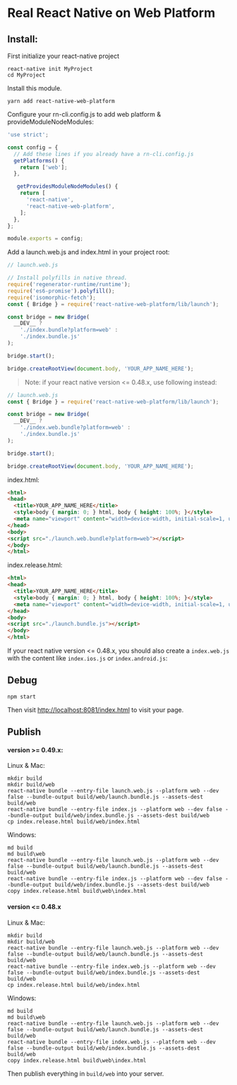 # Real React Native on Web Platform

## Install:

First initialize your react-native project

```shell
react-native init MyProject
cd MyProject
```

Install this module.

```shell
yarn add react-native-web-platform
```

Configure your rn-cli.config.js to add web platform & provideModuleNodeModules:

```javascript
'use strict';

const config = {
  // Add these lines if you already have a rn-cli.config.js
  getPlatforms() {
    return ['web'];
  },

   getProvidesModuleNodeModules() {
    return [
      'react-native',
      'react-native-web-platform',
    ];
  },
};

module.exports = config;
```

Add a launch.web.js and index.html in your project root:

```javascript
// launch.web.js

// Install polyfills in native thread.
require('regenerator-runtime/runtime');
require('es6-promise').polyfill();
require('isomorphic-fetch');
const { Bridge } = require('react-native-web-platform/lib/launch');

const bridge = new Bridge(
  __DEV__ ?
    './index.bundle?platform=web' :
    './index.bundle.js'
);

bridge.start();

bridge.createRootView(document.body, 'YOUR_APP_NAME_HERE');
```

> Note: if your react native version <= 0.48.x, use following instead:

```javascript
// launch.web.js
const { Bridge } = require('react-native-web-platform/lib/launch');

const bridge = new Bridge(
  __DEV__ ?
    './index.web.bundle?platform=web' :
    './index.bundle.js'
);

bridge.start();

bridge.createRootView(document.body, 'YOUR_APP_NAME_HERE');
```

index.html:

```html
<html>
<head>
  <title>YOUR_APP_NAME_HERE</title>
  <style>body { margin: 0; } html, body { height: 100%; }</style>
  <meta name="viewport" content="width=device-width, initial-scale=1, user-scalable=no">
</head>
<body>
<script src="./launch.web.bundle?platform=web"></script>
</body>
</html>
```

index.release.html:

```html
<html>
<head>
  <title>YOUR_APP_NAME_HERE</title>
  <style>body { margin: 0; } html, body { height: 100%; }</style>
  <meta name="viewport" content="width=device-width, initial-scale=1, user-scalable=no">
</head>
<body>
<script src="./launch.bundle.js"></script>
</body>
</html>
```

If your react native version <= 0.48.x, you should also create a `index.web.js` with the content like `index.ios.js` or `index.android.js`:

## Debug

```shell
npm start
```

Then visit [http://localhost:8081/index.html](http://localhost:8081/index.html) to visit your page.

## Publish

#### version >= 0.49.x:

Linux & Mac:

```shell
mkdir build
mkdir build/web
react-native bundle --entry-file launch.web.js --platform web --dev false --bundle-output build/web/launch.bundle.js --assets-dest build/web
react-native bundle --entry-file index.js --platform web --dev false --bundle-output build/web/index.bundle.js --assets-dest build/web
cp index.release.html build/web/index.html
```

Windows: 

```shell
md build
md build\web
react-native bundle --entry-file launch.web.js --platform web --dev false --bundle-output build/web/launch.bundle.js --assets-dest build/web
react-native bundle --entry-file index.js --platform web --dev false --bundle-output build/web/index.bundle.js --assets-dest build/web
copy index.release.html build\web\index.html
```

#### version <= 0.48.x

Linux & Mac:

```shell
mkdir build
mkdir build/web
react-native bundle --entry-file launch.web.js --platform web --dev false --bundle-output build/web/launch.bundle.js --assets-dest build/web
react-native bundle --entry-file index.web.js --platform web --dev false --bundle-output build/web/index.bundle.js --assets-dest build/web
cp index.release.html build/web/index.html
```

Windows: 

```shell
md build
md build\web
react-native bundle --entry-file launch.web.js --platform web --dev false --bundle-output build/web/launch.bundle.js --assets-dest build/web
react-native bundle --entry-file index.web.js --platform web --dev false --bundle-output build/web/index.bundle.js --assets-dest build/web
copy index.release.html build\web\index.html
```

Then publish everything in `build/web` into your server.
